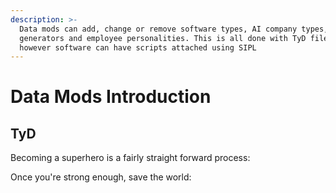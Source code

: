 ```yaml
---
description: >-
  Data mods can add, change or remove software types, AI company types, name
  generators and employee personalities. This is all done with TyD files,
  however software can have scripts attached using SIPL
---
```


# Data Mods Introduction

## TyD

Becoming a superhero is a fairly straight forward process:

Once you're strong enough, save the world:



